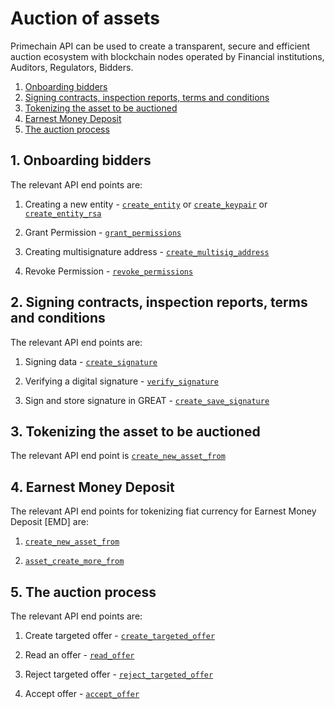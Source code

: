 # Auction of assets

Primechain API can be used to create a transparent, secure and efficient auction ecosystem with blockchain nodes operated by Financial institutions, Auditors, Regulators, Bidders.

1. [Onboarding bidders](#1-onboarding-bidders)   
2. [Signing contracts, inspection reports, terms and conditions](#2-signing-contracts-inspection-reports-terms-and-conditions)
3. [Tokenizing the asset to be auctioned](#3-tokenizing-the-asset-to-be-auctioned)   
4. [Earnest Money Deposit](#4-earnest-money-deposit)   
5. [The auction process](#5-the-auction-process)   

## 1. Onboarding bidders

The relevant API end points are:

1. Creating a new entity - [`create_entity`](https://github.com/Primechain/primechain-api-docs/blob/master/docs/Entities.MD#1-creating-a-new-entity) or [`create_keypair`](https://github.com/Primechain/primechain-api-docs/blob/master/docs/Entities.MD#2-creating-a-new-entity-for-external-key-management) or [`create_entity_rsa`](https://github.com/Primechain/primechain-api-docs/blob/master/docs/Entities.MD#3-creating-a-new-entity-with-rsa-keys)   

2. Grant Permission - [`grant_permissions`](https://github.com/Primechain/primechain-api-docs/blob/master/docs/Entities.MD#5-grant-permissions-to-an-entity)  

3. Creating multisignature address - [`create_multisig_address`](https://github.com/Primechain/primechain-api-docs/blob/master/docs/Entities.MD#4-create-multisig-address)

4. Revoke Permission - [`revoke_permissions`](https://github.com/Primechain/primechain-api-docs/blob/master/docs/Entities.MD#6-revoke-permissions-to-an-entity)

## 2. Signing contracts, inspection reports, terms and conditions 
The relevant API end points are:
1. Signing data - [`create_signature`](https://github.com/Primechain/primechain-api-docs/blob/master/docs/Digital%20signatures.MD#1-signing-data)   

2. Verifying a digital signature - [`verify_signature`](https://github.com/Primechain/primechain-api-docs/blob/master/docs/Digital%20signatures.MD#2-verifying-a-digital-signature)

3. Sign and store signature in GREAT - [`create_save_signature`](https://github.com/Primechain/primechain-api-docs/blob/master/docs/Digital%20signatures.MD#3-sign-and-store-signature-in-great)

## 3. Tokenizing the asset to be auctioned
The relevant API end point is [`create_new_asset_from`](https://github.com/Primechain/primechain-api-docs/blob/master/docs/Smart%20Asset%20Lifecycle%20Management.MD#1-create-a-new-asset)

## 4. Earnest Money Deposit
The relevant API end points for tokenizing fiat currency for Earnest Money Deposit [EMD] are:
1. [`create_new_asset_from`](https://github.com/Primechain/primechain-api-docs/blob/master/docs/Smart%20Asset%20Lifecycle%20Management.MD#1-create-a-new-asset)

2. [`asset_create_more_from`](https://github.com/Primechain/primechain-api-docs/blob/master/docs/Smart%20Asset%20Lifecycle%20Management.MD#2-create-additional-units-of-an-open-asset)

## 5. The auction process
The relevant API end points are:

1. Create targeted offer - [`create_targeted_offer`](https://github.com/Primechain/primechain-api-docs/blob/master/docs/Offer%20management.MD#6-create-a-targeted-offer)

2. Read an offer - [`read_offer`](https://github.com/Primechain/primechain-api-docs/blob/master/docs/Offer%20management.MD#3-read-an-offer)

3. Reject targeted offer - [`reject_targeted_offer`](https://github.com/Primechain/primechain-api-docs/blob/master/docs/Offer%20management.MD#7-reject-a-targeted-offer) 

4. Accept offer - [`accept_offer`](https://github.com/Primechain/primechain-api-docs/blob/master/docs/Offer%20management.MD#4-accept-an-offer)
